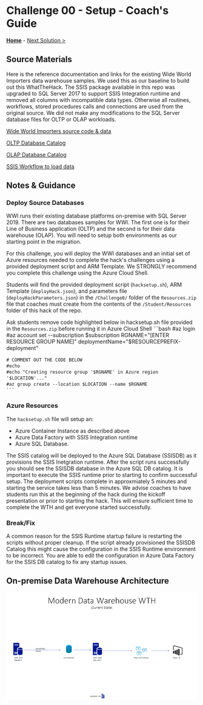 # Challenge 00 - Setup - Coach's Guide 

**[Home](./README.md)** - [Next Solution >](./Solution-01.md)

## Source Materials

Here is the reference documentation and links for the existing Wide World Importers data warehouse samples.  We used this as our baseline to build out this WhatTheHack.  The SSIS package available in this repo was upgraded to SQL Server 2017 to support SSIS Integration runtime and removed all columns with incompatible data types.  Otherwise all routines, workflows, stored procedures calls and connections are used from the original source.  We did not make any modifications to the SQL Server database files for OLTP or OLAP workloads.

[Wide World Importers source code & data](https://github.com/Microsoft/sql-server-samples/releases/tag/wide-world-importers-v1.0)

[OLTP Database Catalog](https://learn.microsoft.com/en-us/sql/samples/wide-world-importers-oltp-database-catalog?view=sql-server-ver16)

[OLAP Database Catalog](https://learn.microsoft.com/en-us/sql/samples/wide-world-importers-dw-database-catalog?view=sql-server-ver15)

[SSIS Workflow to load data](https://learn.microsoft.com/en-us/sql/samples/wide-world-importers-perform-etl?view=sql-server-ver15)

## Notes & Guidance

### Deploy Source Databases

WWI runs their existing database platforms on-premise with SQL Server 2019. There are two databases samples for WWI. The first one is for their Line of Business application (OLTP) and the second is for their data warehouse (OLAP). You will need to setup both environments as our starting point in the migration.

For this challenge, you will deploy the WWI databases and an initial set of Azure resources needed to complete the hack's challenges using a provided deployment script and ARM Template. We STRONGLY recommend you complete this challenge using the Azure Cloud Shell.

Students will find the provided deployment script (`hacksetup.sh`), ARM Template (`deployHack.json`), and parameters file (`deployHackParameters.json`) in the `/Challenge0/` folder of the `Resources.zip` file that coaches must create from the contents of the `/Student/Resources` folder of this hack of the repo.

Ask students remove code highlighted below in hacksetup.sh file provided in the `Resources.zip` before running it in Azure Cloud Shell
    ```bash
    #az login
    #az account set --subscription $subscription
    RGNAME="[ENTER RESOURCE GROUP NAME]"
    deploymentName="$RESOURCEPREFIX-deployment"

    # COMMENT OUT THE CODE BELOW  
    #echo
    #echo "Creating resource group '$RGNAME' in Azure region '$LOCATION'..."
    #az group create --location $LOCATION --name $RGNAME
    ```

###  Azure Resources

The `hacksetup.sh` file will setup an:
- Azure Container Instance as described above
- Azure Data Factory with SSIS Integration runtime
- Azure SQL Database.  
 
The SSIS catalog will be deployed to the Azure SQL Database (SSISDB) as it provisions the SSIS Inetgration runtime.  After the script runs successfully you should see the SSISDB database in the Azure SQL DB catalog.  It is important to execute the SSIS runtime prior to starting to confirm successful setup.  The deployment scripts complete in approxmiately 5 minutes and starting the service takes less than 5 minutes.  We advise coaches to have students run this at the beginning of the hack during the kickoff presentation or prior to starting the hack.  This will ensure sufficient time to complete the WTH and get everyone started successfully.

### Break/Fix

A common reason for the SSIS Runtime startup failure is restarting the scripts without proper cleanup.  If the script already provisioned the SSISDB Catalog this might cause the configuration in the SSIS Runtime environment to be incorrect.  You are able to edit the configuration in Azure Data Factory for the SSIS DB catalog to fix any startup issues.

## On-premise Data Warehouse Architecture

![Here are the service deployed to kickoff the WTH](../Coach/images/current.png)
